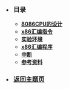 * <h3 style="padding-left: 3px">目录</h3>

    * [<b>8086CPU的设计</b>](/blog/study/x86汇编/1_8086CPU的设计.md)
    * [<b>x86汇编指令</b>](/blog/study/x86汇编/2_x86汇编指令.md)
    * [<b>实验环境</b>](/blog/study/x86汇编/3_实验环境.md)
    * [<b>x86汇编程序</b>](/blog/study/x86汇编/4_x86汇编程序.md)
    * [<b>中断</b>](/blog/study/x86汇编/5_中断.md)
    * [<b>参考资料</b>](/blog/study/x86汇编/6_参考资料.md)

* <a href="/#/blog/study/"><h3 style="padding-left: 3px">返回主题页</h3></a>